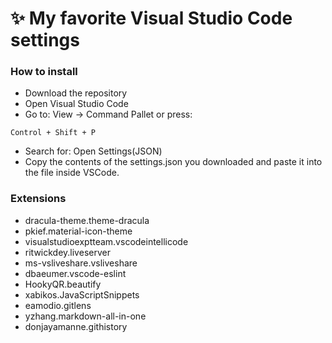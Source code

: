 <h1>✨ My favorite Visual Studio Code settings</h1>

<h3>How to install</h3>

- Download the repository
- Open Visual Studio Code
- Go to: View -> Command Pallet or press:
~~~
Control + Shift + P
~~~
- Search for: Open Settings(JSON)
- Copy the contents of the settings.json you downloaded and paste it into the file inside VSCode.

<h3>Extensions</h3>

- dracula-theme.theme-dracula
- pkief.material-icon-theme
- visualstudioexptteam.vscodeintellicode
- ritwickdey.liveserver
- ms-vsliveshare.vsliveshare
- dbaeumer.vscode-eslint
- HookyQR.beautify
- xabikos.JavaScriptSnippets
- eamodio.gitlens
- yzhang.markdown-all-in-one
- donjayamanne.githistory